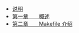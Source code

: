 * [说明](README.md)
* [第一章　　概述](./articles/chapter-01-overview.md)
* [第二章　　Makefile 介绍](./articles/chapter-02-introduction.md)
